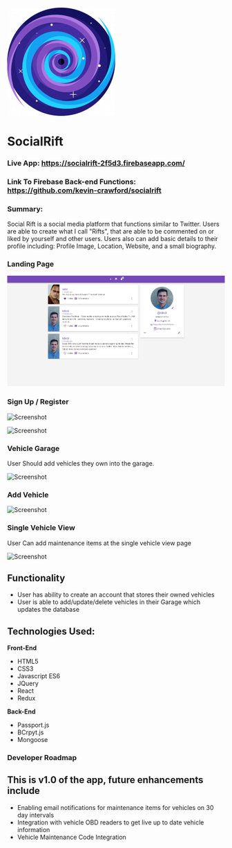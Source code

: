 ![Screenshot](/src/images/icon.png)

# SocialRift

### Live App: https://socialrift-2f5d3.firebaseapp.com/

### Link To Firebase Back-end Functions: https://github.com/kevin-crawford/socialrift

### Summary:

<p>Social Rift is a social media platform that functions similar to Twitter. 
Users are able to create what I call "Rifts", that are able to be commented on or liked by yourself and other users.
Users also can add basic details to their profile including: Profile Image, Location, Website, and a small biography.
</p>

### Landing Page

![Screenshot](/src/images/socialrift-landing.png)

### Sign Up / Register

![Screenshot](/images/automate_login.png)

![Screenshot](/images/automate_signup.png)

### Vehicle Garage

<p>User Should add vehicles they own into the garage.</p>

![Screenshot](/images/automate_garage.png)

### Add Vehicle

![Screenshot](/images/automate_addvehicle.png)

### Single Vehicle View

<p>User Can add maintenance items at the single vehicle view page</p>

![Screenshot](/images/automate_singleview.png)

## Functionality

<ul>
	<li>User has ability to create an account that stores their owned vehicles</li>
	<li>User is able to add/update/delete vehicles in their Garage which updates the database</li>
</ul>

## Technologies Used:

<b>Front-End</b>

- HTML5
- CSS3
- Javascript ES6
- JQuery
- React
- Redux

<b>Back-End</b>

- Passport.js
- BCrpyt.js
- Mongoose

### Developer Roadmap

## This is v1.0 of the app, future enhancements include

<ul>
	<li>Enabling email notifications for maintenance items for vehicles on 30 day intervals </li>
	<li>Integration with vehicle OBD readers to get live up to date vehicle information</li>
	<li>Vehicle Maintenance Code Integration</li>
</ul>
